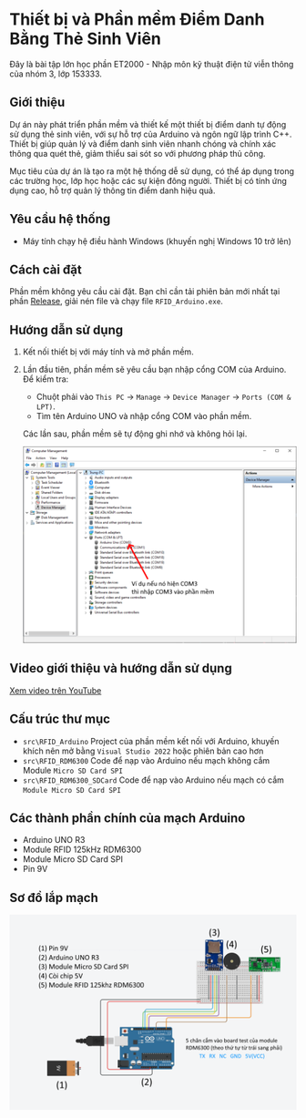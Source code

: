 # Thiết bị và Phần mềm Điểm Danh Bằng Thẻ Sinh Viên
Đây là bài tập lớn học phần ET2000 - Nhập môn kỹ thuật điện tử viễn thông của nhóm 3, lớp 153333.

## Giới thiệu

Dự án này phát triển phần mềm và thiết kế một thiết bị điểm danh tự động sử dụng thẻ sinh viên, với sự hỗ trợ của Arduino và ngôn ngữ lập trình C++. Thiết bị giúp quản lý và điểm danh sinh viên nhanh chóng và chính xác thông qua quét thẻ, giảm thiểu sai sót so với phương pháp thủ công.

Mục tiêu của dự án là tạo ra một hệ thống dễ sử dụng, có thể áp dụng trong các trường học, lớp học hoặc các sự kiện đông người. Thiết bị có tính ứng dụng cao, hỗ trợ quản lý thông tin điểm danh hiệu quả.

## Yêu cầu hệ thống
- Máy tính chạy hệ điều hành Windows (khuyến nghị Windows 10 trở lên)

## Cách cài đặt
Phần mềm không yêu cầu cài đặt. Bạn chỉ cần tải phiên bản mới nhất tại phần [Release](https://github.com/TVTIT/ET2000_Project/releases/latest), giải nén file và chạy file `RFID_Arduino.exe`.

## Hướng dẫn sử dụng
1. Kết nối thiết bị với máy tính và mở phần mềm.
2. Lần đầu tiên, phần mềm sẽ yêu cầu bạn nhập cổng COM của Arduino. Để kiểm tra:
   - Chuột phải vào `This PC` -> `Manage` -> `Device Manager` -> `Ports (COM & LPT)`.
   - Tìm tên Arduino UNO và nhập cổng COM vào phần mềm.

   Các lần sau, phần mềm sẽ tự động ghi nhớ và không hỏi lại.

   ![Ảnh chụp màn hình Device manager](manage_screenshot.png)

## Video giới thiệu và hướng dẫn sử dụng
[Xem video trên YouTube](https://www.youtube.com/watch?v=lwuSDvUjh_Y)

## Cấu trúc thư mục
- `src\RFID_Arduino` Project của phần mềm kết nối với Arduino, khuyến khích nên mở bằng `Visual Studio 2022` hoặc phiên bản cao hơn
- `src\RFID_RDM6300` Code để nạp vào Arduino nếu mạch không cắm Module `Micro SD Card SPI`
- `src\RFID_RDM6300_SDCard` Code để nạp vào Arduino nếu mạch có cắm `Module Micro SD Card SPI`

## Các thành phần chính của mạch Arduino
- Arduino UNO R3
- Module RFID 125kHz RDM6300
- Module Micro SD Card SPI
- Pin 9V

## Sơ đồ lắp mạch
![Hình ảnh sơ đồ lắp mạch](Sơ_đồ_mạch.png)
